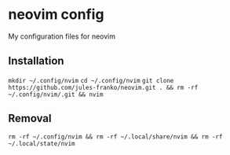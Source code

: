 # neovim config

My configuration files for neovim

## Installation
`mkdir ~/.config/nvim`
`cd ~/.config/nvim`
`git clone https://github.com/jules-franko/neovim.git . && rm -rf ~/.config/nvim/.git && nvim`

## Removal
`rm -rf ~/.config/nvim && rm -rf ~/.local/share/nvim && rm -rf ~/.local/state/nvim`
